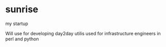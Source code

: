 # sunrise
my startup

Will use for developing day2day utilis used for infrastructure engineers in perl and python
